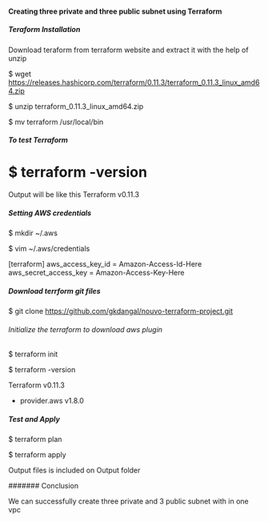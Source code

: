#### Creating three private and three public subnet using Terraform
<!-- -->
##### Teraform Installation
Download teraform from terraform website and extract it with the help of unzip
<!-- -->
$ wget https://releases.hashicorp.com/terraform/0.11.3/terraform_0.11.3_linux_amd64.zip
<!-- -->
$ unzip terraform_0.11.3_linux_amd64.zip
<!-- -->
$ mv terraform /usr/local/bin
<!-- -->
##### To test Terraform
$ terraform -version 
===
Output will be like this
Terraform v0.11.3

##### Setting AWS credentials 
$ mkdir ~/.aws
<!-- -->
$ vim ~/.aws/credentials
<!-- Add these line on this file -->
<!-- -->
[terraform]
aws_access_key_id = Amazon-Access-Id-Here
aws_secret_access_key = Amazon-Access-Key-Here
<!-- -->
##### Download terrform git files 
$ git clone https://github.com/gkdangal/nouvo-terraform-project.git
###### Initialize the terraform to download aws plugin
$ terraform init
<!-- -->
$ terraform -version
<!-- -->
Terraform v0.11.3
+ provider.aws v1.8.0
<!-- -->
##### Test and Apply
<!-- -->
$ terraform plan
<!-- -->
$ terraform apply
<!-- -->
Output files is included on Output folder
<!-- -->
####### Conclusion
<!-- -->
We can successfully create three private and 3 public subnet with in one vpc

















